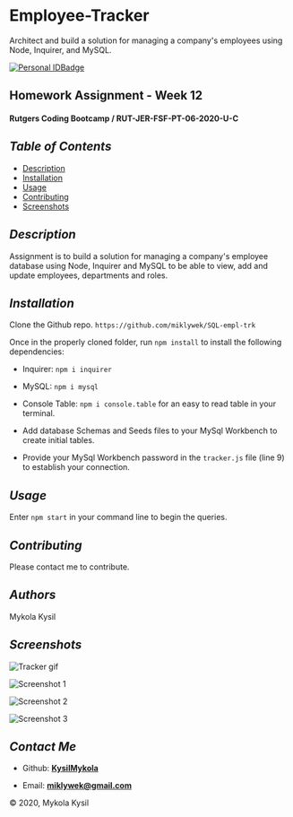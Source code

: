 # Employee-Tracker

Architect and build a solution for managing a company's employees using Node, Inquirer, and MySQL.

[![Personal IDBadge](https://img.shields.io/badge/Dev-BwayCarl-red)](https://bwaycarl.github.io/Portfolio/)

## Homework Assignment - Week 12

#### Rutgers Coding Bootcamp / RUT-JER-FSF-PT-06-2020-U-C

## _Table of Contents_

- [Description](#description)
- [Installation](#installation)
- [Usage](#usage)
- [Contributing](#contributing)
- [Screenshots](#screenshots)

## _Description_

Assignment is to build a solution for managing a company's employee database using Node, Inquirer and MySQL to be able to view, add and update employees, departments and roles.

## _Installation_

Clone the Github repo.
`https://github.com/miklywek/SQL-empl-trk`

Once in the properly cloned folder, run `npm install` to install the following dependencies:

- Inquirer: `npm i inquirer`
- MySQL: `npm i mysql`
- Console Table: `npm i console.table` for an easy to read table in your terminal.

- Add database Schemas and Seeds files to your MySql Workbench to create initial tables.
- Provide your MySql Workbench password in the `tracker.js` file (line 9) to establish your connection.

## _Usage_

Enter `npm start` in your command line to begin the queries.

## _Contributing_

Please contact me to contribute.

## _Authors_

Mykola Kysil

## _Screenshots_

![Tracker gif]()

![Screenshot 1]()

![Screenshot 2]()

![Screenshot 3]()


## _Contact Me_

- Github: **[KysilMykola](https://github.com/BwayCarl)**

- Email: **[miklywek@gmail.com](mailto:miklywek@gmail.com)**

&copy; 2020, Mykola Kysil
